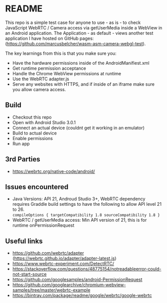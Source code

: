# README
This repo is a simple test case for anyone to use - as is - to check JavaScript WebRTC / Camera access via getUserMedia inside a WebView in an Android application. The Application - as default - views another test application I have hosted on GitHub pages:(https://github.com/marcusbelcher/wasm-asm-camera-webgl-test). 


The key learnings from this is that you make sure you:
- Have the hardware permissions inside of the AndroidManifiest.xml
- Get runtime permission acceptance 
- Handle the Chrome WebView permissions at runtime
- Use the WebRTC adapter.js
- Serve any websites with HTTPS, and if inside of an iframe make sure you allow camera access. 

## Build
- Checkout this repo
- Open with Android Studio 3.0.1
- Connect an actual device (couldnt get it working in an emulator)
- Build to actual device
- Enable permissions 
- Run app

## 3rd Parties
- https://webrtc.org/native-code/android/

## Issues encountered
- Java Versions: API 21, Androud Studio 3+, WebRTC dependency requires Graddle build settings to have the following to allow API level 21 to 26.  
    `compileOptions {
        targetCompatibility 1.8
        sourceCompatibility 1.8
    }`
- WebRTC / getUserMedia access: Min API version of 21, this is for runtime onPermissionRequest

## Useful links
- https://github.com/webrtc/adapter (https://webrtc.github.io/adapter/adapter-latest.js) 
- https://www.webrtc-experiment.com/DetectRTC/
- https://stackoverflow.com/questions/48775154/notreadableerror-could-not-start-source
- https://github.com/googlesamples/android-PermissionRequest
- https://github.com/googlearchive/chromium-webview-samples/tree/master/webrtc-example
- https://bintray.com/package/readme/google/webrtc/google-webrtc
